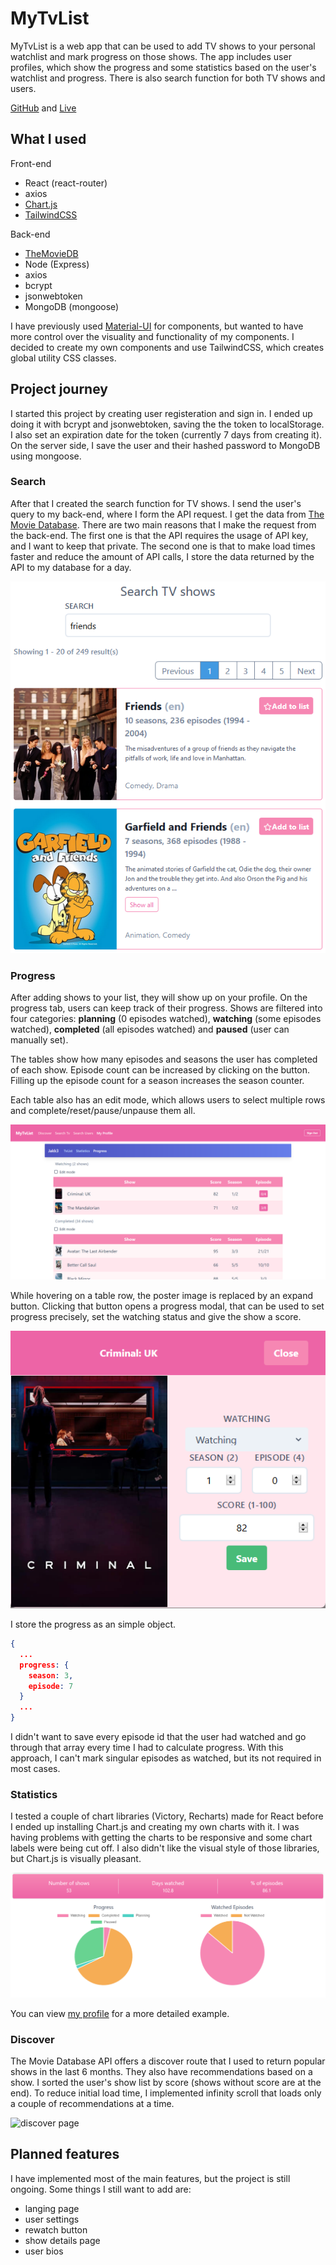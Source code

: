 # MyTvList

MyTvList is a web app that can be used to add TV shows to your personal watchlist and mark progress on those shows. The app includes user profiles, which show the progress and some statistics based on the user's watchlist and progress. There is also search function for both TV shows and users.

[GitHub](https://github.com/vmuotka/mytvlist)
and
[Live](https://vmuotka-mytvlist.herokuapp.com/user/jakk3)

## What I used

Front-end
- React (react-router)
- axios
- [Chart.js](https://www.chartjs.org/)
- [TailwindCSS](https://tailwindcss.com/)

Back-end
- [TheMovieDB](https://developers.themoviedb.org/3/getting-started/introduction)
- Node (Express)
- axios
- bcrypt
- jsonwebtoken
- MongoDB (mongoose)

I have previously used [Material-UI](https://material-ui.com/) for components, but wanted to have more control over the visuality and functionality of my components. I decided to create my own components and use TailwindCSS, which creates global utility CSS classes.

## Project journey

I started this project by creating user registeration and sign in. I ended up doing it with bcrypt and jsonwebtoken, saving the the token to localStorage. I also set an expiration date for the token (currently 7 days from creating it). On the server side, I save the user and their hashed password to MongoDB using mongoose.

### Search
After that I created the search function for TV shows. I send the user's query to my back-end, where I form the API request. I get the data from [The Movie Database](https://developers.themoviedb.org/3/getting-started/introduction). There are two main reasons that I make the request from the back-end. The first one is that the API requires the usage of API key, and I want to keep that private. The second one is that to make load times faster and reduce the amount of API calls, I store the data returned by the API to my database for a day. 

![search page](search.png)

### Progress
After adding shows to your list, they will show up on your profile. On the progress tab, users can keep track of their progress. Shows are filtered into four categories: **planning** (0 episodes watched), **watching** (some episodes watched), **completed** (all episodes watched) and **paused** (user can manually set).

The tables show how many episodes and seasons the user has completed of each show. Episode count can be increased by clicking on the button. Filling up the episode count for a season increases the season counter.

Each table also has an edit mode, which allows users to select multiple rows and complete/reset/pause/unpause them all.

![profile page](progress.png)

While hovering on a table row, the poster image is replaced by an expand button. Clicking that button opens a progress modal, that can be used to set progress precisely, set the watching status and give the show a score.

![progress modal](progress_modal.png)

I store the progress as an simple object.

```json
{
  ...
  progress: {
    season: 3,
    episode: 7
  }
  ...
}
```

 I didn't want to save every episode id that the user had watched and go through that array every time I had to calculate progress. With this approach, I can't mark singular episodes as watched, but its not required in most cases.

### Statistics

I tested a couple of chart libraries (Victory, Recharts) made for React before I ended up installing Chart.js and creating my own charts with it. I was having problems with getting the charts to be responsive and some chart labels were being cut off. I also didn't like the visual style of those libraries, but Chart.js is visually pleasant.

![statistics](statistics.png)

You can view [my profile](https://vmuotka-mytvlist.herokuapp.com/user/jakk3) for a more detailed example.

### Discover

The Movie Database API offers a discover route that I used to return popular shows in the last 6 months. They also have recommendations based on a show. I sorted the user's show list by score (shows without score are at the end). To reduce initial load time, I implemented infinity scroll that loads only a couple of recommendations at a time.

![discover page](https://i.imgur.com/74JzVva.gif)

## Planned features

I have implemented most of the main features, but the project is still ongoing. Some things I still want to add are:

- langing page
- user settings
- rewatch button
- show details page
- user bios